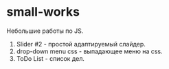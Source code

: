 # small-works
Небольшие работы по JS.

1) Slider #2 - простой адаптируемый слайдер.
2) drop-down menu css - выпадающее меню на css.
3) ToDo List - список дел.
